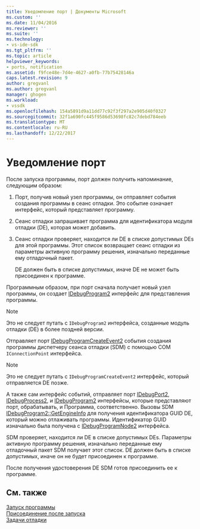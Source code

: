 ```yaml
---
title: Уведомление порт | Документы Microsoft
ms.custom: ''
ms.date: 11/04/2016
ms.reviewer: ''
ms.suite: ''
ms.technology:
- vs-ide-sdk
ms.tgt_pltfrm: ''
ms.topic: article
helpviewer_keywords:
- ports, notification
ms.assetid: f9fce48e-7d4e-4627-a0fb-77b75428146a
caps.latest.revision: 9
author: gregvanl
ms.author: gregvanl
manager: ghogen
ms.workload:
- vssdk
ms.openlocfilehash: 154a5891d9a11dd77c92f3f297a2e905d40f0327
ms.sourcegitcommit: 32f1a690fc445f9586d53698fc82c7debd784eeb
ms.translationtype: MT
ms.contentlocale: ru-RU
ms.lasthandoff: 12/22/2017
---
```

# <a name="notifying-the-port"></a>Уведомление порт
После запуска программы, порт должен получить напоминание, следующим образом:  
  
1.  Порт, получив новый узел программы, он отправляет события создания программы в сеанс отладки. Это событие означает интерфейс, который представляет программу.  
  
2.  Сеанс отладки запрашивает программа для идентификатора модуля отладки (DE), которая может добавить.  
  
3.  Сеанс отладки проверяет, находится ли DE в списке допустимых DEs для этой программы. Этот список возвращает сеанс отладки из параметры активную программу решения, изначально переданные ему отладочный пакет.  
  
     DE должен быть в списке допустимых, иначе DE не может быть присоединен к программе.  
  
 Программным образом, при порт сначала получает новый узел программы, он создает [IDebugProgram2](../../extensibility/debugger/reference/idebugprogram2.md) интерфейс для представления программы.  
  
> [!NOTE]
>  Это не следует путать с `IDebugProgram2` интерфейса, созданные модуль отладки (DE) в более поздней версии.  
  
 Отправляет порт [IDebugProgramCreateEvent2](../../extensibility/debugger/reference/idebugprogramcreateevent2.md) события создания программы диспетчеру сеанса отладки (SDM) с помощью COM `IConnectionPoint` интерфейса.  
  
> [!NOTE]
>  Это не следует путать с `IDebugProgramCreateEvent2` интерфейс, который отправляется DE позже.  
  
 А также сам интерфейс событий, отправляет порт [IDebugPort2](../../extensibility/debugger/reference/idebugport2.md), [IDebugProcess2](../../extensibility/debugger/reference/idebugprocess2.md), и [IDebugProgram2](../../extensibility/debugger/reference/idebugprogram2.md) интерфейсы, которые представляют порт, обрабатывать, и Программа, соответственно. Вызовы SDM [IDebugProgram2::GetEngineInfo](../../extensibility/debugger/reference/idebugprogram2-getengineinfo.md) для получения идентификатора GUID DE, который можно отлаживать программы. Идентификатор GUID изначально была получена с [IDebugProgramNode2](../../extensibility/debugger/reference/idebugprogramnode2.md) интерфейса.  
  
 SDM проверяет, находится ли DE в списке допустимых DEs. Параметры активную программу решения, изначально переданные ему отладочный пакет SDM получает этот список. DE должен быть в списке допустимых, иначе он не будет присоединен к программе.  
  
 После получения удостоверения DE SDM готов присоединить ее к программе.  
  
## <a name="see-also"></a>См. также  
 [Запуск программы](../../extensibility/debugger/launching-a-program.md)   
 [Присоединение после запуска](../../extensibility/debugger/attaching-after-a-launch.md)   
 [Задачи отладки](../../extensibility/debugger/debugging-tasks.md)